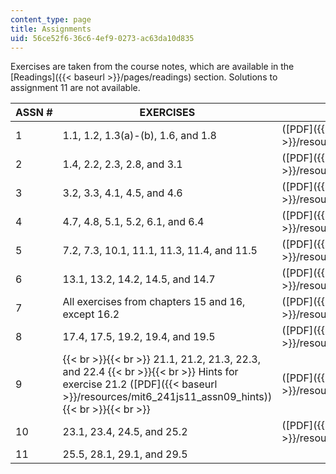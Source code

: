 ```yaml
---
content_type: page
title: Assignments
uid: 56ce52f6-36c6-4ef9-0273-ac63da10d835
---
```


Exercises are taken from the course notes, which are available in the [Readings]({{< baseurl >}}/pages/readings) section. Solutions to assignment 11 are not available.

| ASSN # | EXERCISES | SOLUTIONS |
| --- | --- | --- |
| 1 | 1.1, 1.2, 1.3(a)-(b), 1.6, and 1.8 | ([PDF]({{< baseurl >}}/resources/mit6_241js11_assn01_sol)) |
| 2 | 1.4, 2.2, 2.3, 2.8, and 3.1 | ([PDF]({{< baseurl >}}/resources/mit6_241js11_assn02_sol)) |
| 3 | 3.2, 3.3, 4.1, 4.5, and 4.6 | ([PDF]({{< baseurl >}}/resources/mit6_241js11_assn03_sol)) |
| 4 | 4.7, 4.8, 5.1, 5.2, 6.1, and 6.4 | ([PDF]({{< baseurl >}}/resources/mit6_241js11_assn04_sol)) |
| 5 | 7.2, 7.3, 10.1, 11.1, 11.3, 11.4, and 11.5 | ([PDF]({{< baseurl >}}/resources/mit6_241js11_assn05_sol)) |
| 6 | 13.1, 13.2, 14.2, 14.5, and 14.7 | ([PDF]({{< baseurl >}}/resources/mit6_241js11_assn06_sol)) |
| 7 | All exercises from chapters 15 and 16, except 16.2 | ([PDF]({{< baseurl >}}/resources/mit6_241js11_assn07_sol)) |
| 8 | 17.4, 17.5, 19.2, 19.4, and 19.5 | ([PDF]({{< baseurl >}}/resources/mit6_241js11_assn08_sol)) |
| 9 |  {{< br >}}{{< br >}} 21.1, 21.2, 21.3, 22.3, and 22.4 {{< br >}}{{< br >}} Hints for exercise 21.2 ([PDF]({{< baseurl >}}/resources/mit6_241js11_assn09_hints)) {{< br >}}{{< br >}}  | ([PDF]({{< baseurl >}}/resources/mit6_241js11_assn09_sol)) |
| 10 | 23.1, 23.4, 24.5, and 25.2 | ([PDF]({{< baseurl >}}/resources/mit6_241js11_assn10_sol)) |
| 11 | 25.5, 28.1, 29.1, and 29.5 |